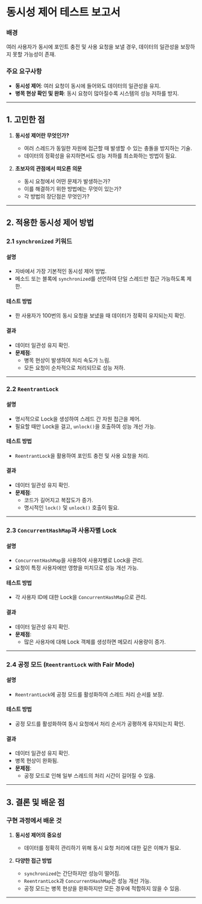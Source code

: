 # 동시성 제어 테스트 보고서

### 배경
여러 사용자가 동시에 포인트 충전 및 사용 요청을 보낼 경우, 데이터의 일관성을 보장하지 못할 가능성이 존재.

### 주요 요구사항
- **동시성 제어**: 여러 요청이 동시에 들어와도 데이터의 일관성을 유지.
- **병목 현상 확인 및 완화**: 동시 요청이 많아질수록 시스템의 성능 저하를 방지.

---

## 1. **고민한 점**

1. **동시성 제어란 무엇인가?**
    - 여러 스레드가 동일한 자원에 접근할 때 발생할 수 있는 충돌을 방지하는 기술.
    - 데이터의 정확성을 유지하면서도 성능 저하를 최소화하는 방법이 필요.

2. **초보자의 관점에서 떠오른 의문**
    - 동시 요청에서 어떤 문제가 발생하는가?
    - 이를 해결하기 위한 방법에는 무엇이 있는가?
    - 각 방법의 장단점은 무엇인가?

---

## 2. **적용한 동시성 제어 방법**

### 2.1 **`synchronized` 키워드**
#### 설명
- 자바에서 가장 기본적인 동시성 제어 방법.
- 메소드 또는 블록에 `synchronized`를 선언하여 단일 스레드만 접근 가능하도록 제한.

#### 테스트 방법
- 한 사용자가 100번의 동시 요청을 보냈을 때 데이터가 정확히 유지되는지 확인.

#### 결과
- 데이터 일관성 유지 확인.
- **문제점**: 
  - 병목 현상이 발생하여 처리 속도가 느림.
  - 모든 요청이 순차적으로 처리되므로 성능 저하.

---

### 2.2 **`ReentrantLock`**
#### 설명
- 명시적으로 Lock을 생성하여 스레드 간 자원 접근을 제어.
- 필요할 때만 Lock을 걸고, `unlock()`을 호출하여 성능 개선 가능.

#### 테스트 방법
- `ReentrantLock`을 활용하여 포인트 충전 및 사용 요청을 처리.

#### 결과
- 데이터 일관성 유지 확인.
- **문제점**: 
  - 코드가 길어지고 복잡도가 증가.
  - 명시적인 `lock()` 및 `unlock()` 호출이 필요.

---

### 2.3 **`ConcurrentHashMap`과 사용자별 Lock**
#### 설명
- `ConcurrentHashMap`을 사용하여 사용자별로 Lock을 관리.
- 요청이 특정 사용자에만 영향을 미치므로 성능 개선 가능.

#### 테스트 방법
- 각 사용자 ID에 대한 Lock을 `ConcurrentHashMap`으로 관리.

#### 결과
- 데이터 일관성 유지 확인.
- **문제점**: 
  - 많은 사용자에 대해 Lock 객체를 생성하면 메모리 사용량이 증가.

---

### 2.4 **공정 모드 (`ReentrantLock` with Fair Mode)**
#### 설명
- `ReentrantLock`에 공정 모드를 활성화하여 스레드 처리 순서를 보장.

#### 테스트 방법
- 공정 모드를 활성화하여 동시 요청에서 처리 순서가 공평하게 유지되는지 확인.

#### 결과
- 데이터 일관성 유지 확인.
- 병목 현상이 완화됨.
- **문제점**:
  - 공정 모드로 인해 일부 스레드의 처리 시간이 길어질 수 있음.

---

## 3. **결론 및 배운 점**

### 구현 과정에서 배운 것
1. **동시성 제어의 중요성**
    - 데이터를 정확히 관리하기 위해 동시 요청 처리에 대한 깊은 이해가 필요.

2. **다양한 접근 방법**
    - `synchronized`는 간단하지만 성능이 떨어짐.
    - `ReentrantLock`과 `ConcurrentHashMap`은 성능 개선 가능.
    - 공정 모드는 병목 현상을 완화하지만 모든 경우에 적합하지 않을 수 있음.

---
